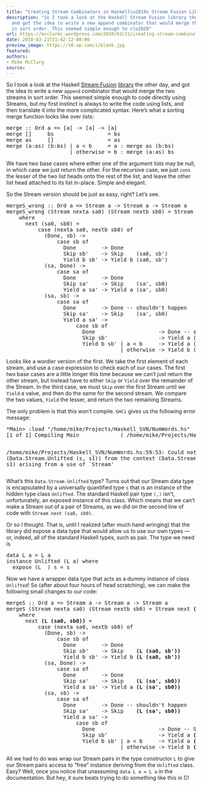 ```yaml
---
title: "Creating Stream Combinators in Haskell\u2019s Stream Fusion Library"
description: "So I took a look at the Haskell Stream Fusion library the other day,
  and got the idea to write a new append combinator that would merge the two streams
  in sort order. This seemed simple enough to c\u2026"
url: https://mcclurmc.wordpress.com/2010/03/21/creating-stream-combinators/
date: 2010-03-21T21:42:12-00:00
preview_image: https://s0.wp.com/i/blank.jpg
featured:
authors:
- Mike McClurg
source:
---
```


<p>So I took a look at the Haskell <a href="http://www.cse.unsw.edu.au/~dons/papers/CLS07.html">Stream Fusion</a> <a href="http://hackage.haskell.org/packages/archive/stream-fusion/0.1.2.2/doc/html/Data-Stream.html">library</a> the other day, and got the idea to write a new <code>append</code> combinator that would merge the two streams in sort order. This seemed simple enough to code directly using Streams, but my first instinct is always to write the code using lists, and then translate it into the more complicated syntax. Here&rsquo;s what a sorting merge function looks like over lists:</p>
<p><code></code></p>
<pre>merge :: Ord a =&gt; [a] -&gt; [a] -&gt; [a]
merge []     bs                 = bs
merge as     []                 = as
merge (a:as) (b:bs) | a &lt; b     = a : merge as (b:bs)
                    | otherwise = b : merge (a:as) bs
</pre>
<p></p>
<p>We have two base cases where either one of the argument lists may be null, in which case we just return the other. For the recursive case, we just <code>cons</code> the lesser of the two list heads onto the rest of the list, and leave the other list head attached to its list in-place. Simple and elegant.</p>
<p>So the Stream version should be just as easy, right? Let&rsquo;s see.</p>
<p><code></code></p>
<pre>mergeS_wrong :: Ord a =&gt; Stream a -&gt; Stream a -&gt; Stream a
mergeS_wrong (Stream nexta sa0) (Stream nextb sb0) = Stream next (sa0, sb0)
    where
      next (sa0, sb0) =
          case (nexta sa0, nextb sb0) of
            (Done, sb) -&gt;
                case sb of
                  Done        -&gt; Done
                  Skip sb'    -&gt; Skip    (sa0, sb')
                  Yield b sb' -&gt; Yield b (sa0, sb')
            (sa, Done) -&gt;
                case sa of
                  Done        -&gt; Done
                  Skip sa'    -&gt; Skip    (sa', sb0)
                  Yield a sa' -&gt; Yield a (sa', sb0)
            (sa, sb) -&gt;
                case sa of 
                  Done        -&gt; Done -- shouldn't happen
                  Skip sa'    -&gt; Skip    (sa', sb0)
                  Yield a sa' -&gt;
                      case sb of
                        Done                    -&gt; Done -- shouldn't happen
                        Skip sb'                -&gt; Yield a (sa', sb')
                        Yield b sb' | a &lt; b     -&gt; Yield a (sa', sb0)
                                    | otherwise -&gt; Yield b (sa0, sb')
</pre>
<p></p>
<p>Looks like a wordier version of the first. We take the first element of each stream, and use a case expression to check each of our cases. The first two base cases are a little longer this time because we can&rsquo;t just return the other stream, but instead have to either <code>Skip</code> or <code>Yield</code> over the remainder of the Stream. In the third case, we must <code>Skip</code> over the first Stream until we <code>Yield</code> a value, and then do the same for the second stream. We compare the two values, <code>Yield</code> the lesser, and return the two remaining Streams.</p>
<p>The only problem is that this won&rsquo;t compile. <code>GHCi</code> gives us the following error message:</p>
<p><code></code></p>
<pre>*Main&gt; :load &quot;/home/mike/Projects/Haskell_SVN/NumWords.hs&quot;
[1 of 1] Compiling Main             ( /home/mike/Projects/Haskell_SVN/NumWords.hs, interpreted )

/home/mike/Projects/Haskell_SVN/NumWords.hs:59:53:
    Could not deduce (Data.Stream.Unlifted (s, s1))
      from the context (Data.Stream.Unlifted s1)
      arising from a use of `Stream'
</pre>
<p></p>
<p>What&rsquo;s this <code>Data.Stream.Unlifted</code> type? Turns out that our Stream data type is encapsulated by a universally quantified type <code>s</code> that is an instance of the hidden type class <code>Unlifted</code>. The standard Haskell pair type <code>(,)</code> isn&rsquo;t, unfortunately, an exposed instance of this class. Which means that we can&rsquo;t make a Stream out of a pair of Streams, as we did on the second line of code with <code>Stream next (sa0, sb0)</code>.</p>
<p>Or so I thought. That is, until I realized (after much hand wringing) that the library did expose a data type that would allow us to use our own types &mdash; or, indeed, all of the standard Haskell types, such as pair. The type we need is</p>
<p><code></code></p>
<pre>data L a = L a
instance Unlifted (L a) where
  expose (L _) s = s
</pre>
<p></p>
<p>Now we have a wrapper data type that acts as a dummy instance of class <code>Unlifted</code>! So (after about four hours of head scratching), we can make the following small changes to our code:</p>
<p><code></code></p>
<pre>mergeS :: Ord a =&gt; Stream a -&gt; Stream a -&gt; Stream a
mergeS (Stream nexta sa0) (Stream nextb sb0) = Stream next <strong>(L (sa0, sb0))</strong>
    where
      next <strong>(L (sa0, sb0))</strong> =
          case (nexta sa0, nextb sb0) of
            (Done, sb) -&gt;
                case sb of
                  Done        -&gt; Done
                  Skip sb'    -&gt; Skip    <strong>(L (sa0, sb'))</strong>
                  Yield b sb' -&gt; Yield b <strong>(L (sa0, sb'))</strong>
            (sa, Done) -&gt;
                case sa of
                  Done        -&gt; Done
                  Skip sa'    -&gt; Skip    <strong>(L (sa', sb0))</strong>
                  Yield a sa' -&gt; Yield a <strong>(L (sa', sb0))</strong>
            (sa, sb) -&gt;
                case sa of 
                  Done        -&gt; Done -- shouldn't happen
                  Skip sa'    -&gt; Skip    <strong>(L (sa', sb0))</strong>
                  Yield a sa' -&gt;
                      case sb of
                        Done                    -&gt; Done -- Shouldn't happen
                        Skip sb'                -&gt; Yield a <strong>(L (sa', sb'))</strong>
                        Yield b sb' | a &lt; b     -&gt; Yield a <strong>(L (sa', sb0))</strong>
                                    | otherwise -&gt; Yield b <strong>(L (sa0, sb'))</strong>
</pre>
<p></p>
<p>All we had to do was wrap our Stream pairs in the type constructor <code>L</code> to give our Stream pairs access to &ldquo;free&rdquo; instance deriving from the <code>Unlifted</code> class. Easy? Well, once you notice that unassuming <code>data L a = L a</code> in the documentation. But hey, it sure beats trying to do something like this in C!</p>

